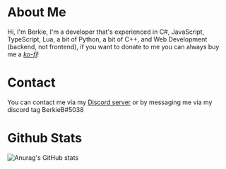 # About Me

Hi, I'm Berkie, I'm a developer that's experienced in C#, JavaScript, TypeScript, Lua, a bit of Python, a bit of C++, and Web Development (backend, not frontend), if you want to donate to me you can always buy me a [*ko-fi*](https://www.ko-fi.com/BerkieB)!

# Contact

You can contact me via my [Discord server](https://discord.gg/ZpqEZWSvZU) or by messaging me via my discord tag BerkieB#5038

# Github Stats

![Anurag's GitHub stats](https://github-readme-stats.vercel.app/api?username=BerkieBb&show_icons=true&theme=github_dark&count_private=true)
